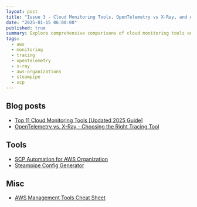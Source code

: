 ```yaml
---
layout: post
title: "Issue 3 - Cloud Monitoring Tools, OpenTelemetry vs X-Ray, and AWS Organization Management"
date: "2025-01-15 06:00:00"
published: true
summary: Explore comprehensive comparisons of cloud monitoring tools and tracing solutions like OpenTelemetry vs X-Ray. Plus, discover useful AWS Organization management tools including SCP Automation and Steampipe Config Generator, along with AWS Management Tools reference materials.
tags:
  - aws
  - monitoring
  - tracing
  - opentelemetry
  - x-ray
  - aws-organizations
  - steampipe
  - scp
---
```



## Blog posts

* [Top 11 Cloud Monitoring Tools [Updated 2025 Guide]](https://signoz.io/comparisons/cloud-monitoring-tools/)
* [OpenTelemetry vs. X-Ray - Choosing the Right Tracing Tool](https://signoz.io/comparisons/opentelemetry-vs-xray/)

<!-- ## Videos

### AWS re:Invent 2024 - Implementing application performance monitoring (COP409)

<iframe width="560" height="315" src="https://www.youtube.com/embed/cC8GihGhkoY?si=NQR5g4erhbTw4DME" title="YouTube video player" frameborder="0" allow="accelerometer; autoplay; clipboard-write; encrypted-media; gyroscope; picture-in-picture; web-share" referrerpolicy="strict-origin-when-cross-origin" allowfullscreen></iframe> -->

## Tools

* [SCP Automation for AWS Organization](https://dev.to/aws-builders/scp-automation-for-aws-organization-569j)
* [Steampipe Config Generator](https://github.com/unicrons/steampipe-config-generator)

## Misc

* [AWS Management Tools Cheat Sheet](https://digitalcloud.training/category/aws-cheat-sheets/aws-management-tools/)



